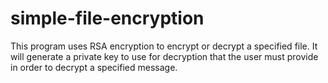# simple-file-encryption

This program uses RSA encryption to encrypt or decrypt a specified file. It will generate a private key to use for decryption that the user must provide in order to decrypt a specified message.
